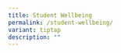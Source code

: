 ```yaml
---
title: Student Wellbeing
permalink: /student-wellbeing/
variant: tiptap
description: ""
---
```

<p></p>
